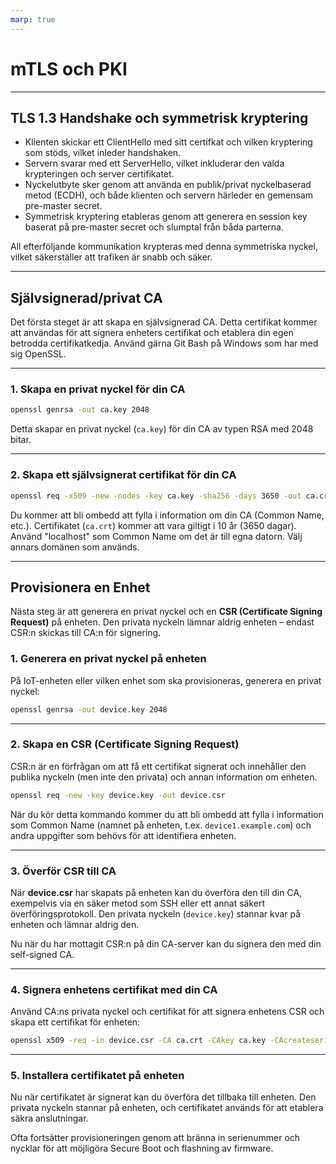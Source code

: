 ```yaml
---
marp: true
---
```


# mTLS och PKI

---

## TLS 1.3 Handshake och symmetrisk kryptering

- Klienten skickar ett ClientHello med sitt certifkat och vilken kryptering som stöds, vilket inleder handshaken.
- Servern svarar med ett ServerHello, vilket inkluderar den valda krypteringen och server certifikatet.
- Nyckelutbyte sker genom att använda en publik/privat nyckelbaserad metod (ECDH), och både klienten och servern härleder en gemensam pre-master secret.
- Symmetrisk kryptering etableras genom att generera en session key baserat på pre-master secret och slumptal från båda parterna.

All efterföljande kommunikation krypteras med denna symmetriska nyckel, vilket säkerställer att trafiken är snabb och säker.

---

## Självsignerad/privat CA

Det första steget är att skapa en självsignerad CA. Detta certifikat kommer att användas för att signera enheters certifikat och etablera din egen betrodda certifikatkedja. Använd gärna Git Bash på Windows som har med sig OpenSSL.

---

### 1. Skapa en privat nyckel för din CA

```bash
openssl genrsa -out ca.key 2048
```

Detta skapar en privat nyckel (`ca.key`) för din CA av typen RSA med 2048 bitar.

---

### 2. Skapa ett självsignerat certifikat för din CA

```bash
openssl req -x509 -new -nodes -key ca.key -sha256 -days 3650 -out ca.crt
```

Du kommer att bli ombedd att fylla i information om din CA (Common Name, etc.). Certifikatet (`ca.crt`) kommer att vara giltigt i 10 år (3650 dagar).
Använd "localhost" som Common Name om det är till egna datorn. Välj annars domänen som används.

---

## Provisionera en Enhet

Nästa steg är att generera en privat nyckel och en **CSR (Certificate Signing Request)** på enheten. Den privata nyckeln lämnar aldrig enheten – endast CSR:n skickas till CA:n för signering.

### 1. Generera en privat nyckel på enheten

På IoT-enheten eller vilken enhet som ska provisioneras, generera en privat nyckel:

```bash
openssl genrsa -out device.key 2048
```

---

### 2. Skapa en CSR (Certificate Signing Request)

CSR:n är en förfrågan om att få ett certifikat signerat och innehåller den publika nyckeln (men inte den privata) och annan information om enheten.

```bash
openssl req -new -key device.key -out device.csr
```

När du kör detta kommando kommer du att bli ombedd att fylla i information som Common Name (namnet på enheten, t.ex. `device1.example.com`) och andra uppgifter som behövs för att identifiera enheten.

---

### 3. Överför CSR till CA

När **device.csr** har skapats på enheten kan du överföra den till din CA, exempelvis via en säker metod som SSH eller ett annat säkert överföringsprotokoll. Den privata nyckeln (`device.key`) stannar kvar på enheten och lämnar aldrig den.

Nu när du har mottagit CSR:n på din CA-server kan du signera den med din self-signed CA.

---

### 4. Signera enhetens certifikat med din CA

Använd CA:ns privata nyckel och certifikat för att signera enhetens CSR och skapa ett certifikat för enheten:

```bash
openssl x509 -req -in device.csr -CA ca.crt -CAkey ca.key -CAcreateserial -out device.crt -days 365 -sha256
```

---

### 5. Installera certifikatet på enheten

Nu när certifikatet är signerat kan du överföra det tillbaka till enheten. Den privata nyckeln stannar på enheten, och certifikatet används för att etablera säkra anslutningar.

Ofta fortsätter provisioneringen genom att bränna in serienummer och nycklar för att möjligöra Secure Boot och flashning av firmware.
